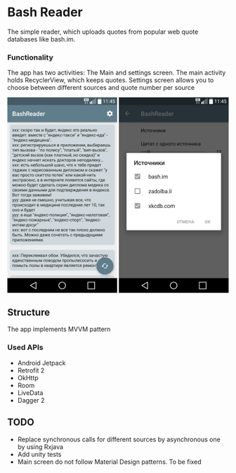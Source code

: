 # Bash Reader

The simple reader, which uploads quotes from popular web quote databases like bash.im.

### Functionality

The app has two activities: The Main and settings screen. The main activity holds RecyclerView, which keeps quotes. Settings screen allows you to choose between different sources and quote number per source

<p align="center"><img src="Screenshot_11.png" width="250"></div> <img src="Screenshot_12.png" width="250"></p>

## Structure 

The app implements MVVM pattern

### Used APIs

* Android Jetpack
* Retrofit 2
* OkHttp
* Room
* LiveData
* Dagger 2

## TODO

* Replace synchronous calls for different sources by asynchronous one by using Rxjava
* Add unity tests
* Main screen do not follow Material Design patterns. To be fixed
